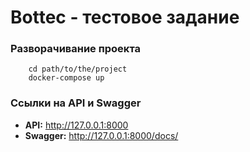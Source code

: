 # Bottec - тестовое задание

### Разворачивание проекта

```
    cd path/to/the/project
    docker-compose up
```

### Ссылки на API и Swagger

 - **API:** <http://127.0.0.1:8000>
 - **Swagger:** <http://127.0.0.1:8000/docs/>

